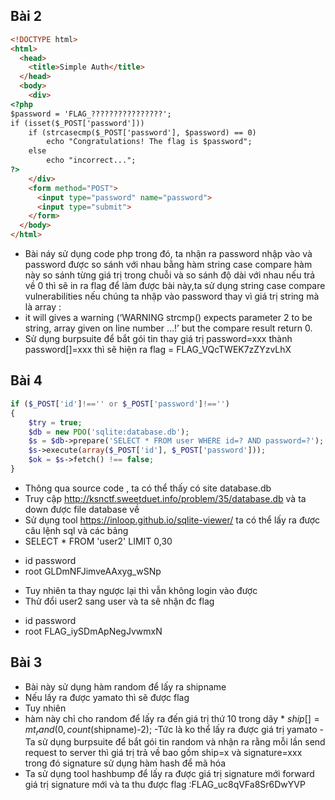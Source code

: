 ## Bài 2
``` html
<!DOCTYPE html>
<html>
  <head>
    <title>Simple Auth</title>
  </head>
  <body>
    <div>
<?php
$password = 'FLAG_????????????????';
if (isset($_POST['password']))
    if (strcasecmp($_POST['password'], $password) == 0)
        echo "Congratulations! The flag is $password";
    else
        echo "incorrect...";
?>
    </div>
    <form method="POST">
      <input type="password" name="password">
      <input type="submit">
    </form>
  </body>
</html>
```

  - Bài náy sử dụng code php trong đó, ta nhận ra password nhập vào và password được so sánh với nhau bằng hàm string case compare hàm này so sánh từng giá trị trong chuỗi và so sánh độ dài với nhau nếu trả về 0 thì sẽ in ra flag
để làm được bài này,ta sử dụng string case compare vulnerabilities nếu chúng ta nhập vào password thay vì giá trị string mà là array :
  - it will gives a warning (‘WARNING strcmp() expects parameter 2 to be string, array given on line number …!’
 but the compare result return 0.
  - Sử dụng burpsuite để bắt gói tin thay giá trị password=xxx thành password[]=xxx thì sẽ hiện ra flag = FLAG_VQcTWEK7zZYzvLhX 

## Bài 4
``` php
if ($_POST['id']!=='' or $_POST['password']!=='')
{
    $try = true;
    $db = new PDO('sqlite:database.db');
    $s = $db->prepare('SELECT * FROM user WHERE id=? AND password=?');
    $s->execute(array($_POST['id'], $_POST['password']));
    $ok = $s->fetch() !== false;
}
``` 
 - Thông qua source code , ta có thể thấy có site database.db
 - Truy cập http://ksnctf.sweetduet.info/problem/35/database.db và ta down được file database về
 - Sử dụng tool https://inloop.github.io/sqlite-viewer/ ta có thể lấy ra được câu lệnh sql và các bảng
 - SELECT * FROM 'user2' LIMIT 0,30

* id	password
* root	GLDmNFJimveAAxyg_wSNp
 - Tuy nhiên ta thay ngược lại thì vẫn không login vào được 
 - Thử đổi user2 sang user và ta sẽ nhận đc flag 
* id	password
* root	FLAG_iySDmApNegJvwmxN

## Bài 3 
- Bài này sử dụng hàm random để lấy ra shipname
- Nếu lấy ra được yamato thì sẽ được flag 
- Tuy nhiên
- hàm này chỉ cho random để lấy ra đến giá trị thứ 10 trong dãy
       * $ship[] = mt_rand(0, count($shipname)-2);
-Tức là ko thể lấy ra được giá trị yamato
-Ta sử dụng burpsuite để bắt gói tin random  và nhận ra rằng mỗi lần send request to server thì giá trị trả về bao gồm ship=x và signature=xxx trong đó signature sử dụng hàm hash để mã hóa 
- Ta sử dụng tool hashbump để lấy ra được giá trị signature mới forward giá trị signature mới và ta thu được flag :FLAG_uc8qVFa8Sr6DwYVP
